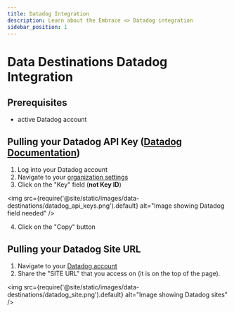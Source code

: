 ```yaml
---
title: Datadog Integration
description: Learn about the Embrace <> Datadog integration
sidebar_position: 1
---
```


# Data Destinations Datadog Integration

## Prerequisites

- active Datadog account

## Pulling your Datadog API Key ([Datadog Documentation](https://docs.datadoghq.com/account_management/api-app-keys/#add-an-api-key-or-client-token))

1. Log into your Datadog account
2. Navigate to your [organization settings](https://app.datadoghq.com/organization-settings/api-keys)
3. Click on the "Key" field (**not Key ID**)

<img src={require('@site/static/images/data-destinations/datadog_api_keys.png').default} alt="Image showing Datadog field needed" />

4. Click on the "Copy" button

## Pulling your Datadog Site URL

1. Navigate to your [Datadog account](https://us5.datadoghq.com/dashboard/lists)
2. Share the "SITE URL" that you access on (it is on the top of the page).

<img src={require('@site/static/images/data-destinations/datadog_site.png').default} alt="Image showing Datadog sites" />

